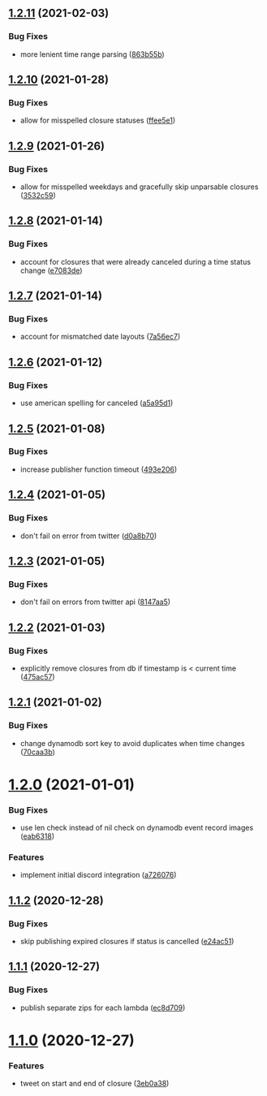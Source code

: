 ## [1.2.11](https://github.com/nickshine/boca-chica-bot/compare/v1.2.10...v1.2.11) (2021-02-03)


### Bug Fixes

* more lenient time range parsing ([863b55b](https://github.com/nickshine/boca-chica-bot/commit/863b55b5b57a223b0b8af47e234d88a925a1c6b1))

## [1.2.10](https://github.com/nickshine/boca-chica-bot/compare/v1.2.9...v1.2.10) (2021-01-28)


### Bug Fixes

* allow for misspelled closure statuses ([ffee5e1](https://github.com/nickshine/boca-chica-bot/commit/ffee5e1d3cac398f37cc008925f73a8a038ddb9e))

## [1.2.9](https://github.com/nickshine/boca-chica-bot/compare/v1.2.8...v1.2.9) (2021-01-26)


### Bug Fixes

* allow for misspelled weekdays and gracefully skip unparsable closures ([3532c59](https://github.com/nickshine/boca-chica-bot/commit/3532c59268c42c67adfb6a548bea592e7c0ad71e))

## [1.2.8](https://github.com/nickshine/boca-chica-bot/compare/v1.2.7...v1.2.8) (2021-01-14)


### Bug Fixes

* account for closures that were already canceled during a time status change ([e7083de](https://github.com/nickshine/boca-chica-bot/commit/e7083de3d70018018cc0804a3f62b8650b7bd0dc))

## [1.2.7](https://github.com/nickshine/boca-chica-bot/compare/v1.2.6...v1.2.7) (2021-01-14)


### Bug Fixes

* account for mismatched date layouts ([7a56ec7](https://github.com/nickshine/boca-chica-bot/commit/7a56ec72037d0ba6c83c1e62d11463c7ba608f56))

## [1.2.6](https://github.com/nickshine/boca-chica-bot/compare/v1.2.5...v1.2.6) (2021-01-12)


### Bug Fixes

* use american spelling for canceled ([a5a95d1](https://github.com/nickshine/boca-chica-bot/commit/a5a95d1c0ae4e9aca5a9ca3bf59299bc758a90de))

## [1.2.5](https://github.com/nickshine/boca-chica-bot/compare/v1.2.4...v1.2.5) (2021-01-08)


### Bug Fixes

* increase publisher function timeout ([493e206](https://github.com/nickshine/boca-chica-bot/commit/493e20688a20c42394b9b460125697c3e24cdb6d))

## [1.2.4](https://github.com/nickshine/boca-chica-bot/compare/v1.2.3...v1.2.4) (2021-01-05)


### Bug Fixes

* don't fail on error from twitter ([d0a8b70](https://github.com/nickshine/boca-chica-bot/commit/d0a8b70f30bffa2f8fe449968a73332340666192))

## [1.2.3](https://github.com/nickshine/boca-chica-bot/compare/v1.2.2...v1.2.3) (2021-01-05)


### Bug Fixes

* don't fail on errors from twitter api ([8147aa5](https://github.com/nickshine/boca-chica-bot/commit/8147aa584033551d60718e913562fcc46907cd8b))

## [1.2.2](https://github.com/nickshine/boca-chica-bot/compare/v1.2.1...v1.2.2) (2021-01-03)


### Bug Fixes

* explicitly remove closures from db if timestamp is < current time ([475ac57](https://github.com/nickshine/boca-chica-bot/commit/475ac577930b786c2558c114aa40b14df0c09174))

## [1.2.1](https://github.com/nickshine/boca-chica-bot/compare/v1.2.0...v1.2.1) (2021-01-02)


### Bug Fixes

* change dynamodb sort key to avoid duplicates when time changes ([70caa3b](https://github.com/nickshine/boca-chica-bot/commit/70caa3b6c8a8464b0310761c4d67c0338bc204ec))

# [1.2.0](https://github.com/nickshine/boca-chica-bot/compare/v1.1.2...v1.2.0) (2021-01-01)


### Bug Fixes

* use len check instead of nil check on dynamodb event record images ([eab6318](https://github.com/nickshine/boca-chica-bot/commit/eab631826c5dd7d62dcb566eb5b106a495933a73))


### Features

* implement initial discord integration ([a726076](https://github.com/nickshine/boca-chica-bot/commit/a72607664e1934f05c6cb4ac17927f58be8dec58))

## [1.1.2](https://github.com/nickshine/boca-chica-bot/compare/v1.1.1...v1.1.2) (2020-12-28)


### Bug Fixes

* skip publishing expired closures if status is cancelled ([e24ac51](https://github.com/nickshine/boca-chica-bot/commit/e24ac51b77c6e1dc93523dce0084b0a51dde8e4e))

## [1.1.1](https://github.com/nickshine/boca-chica-bot/compare/v1.1.0...v1.1.1) (2020-12-27)


### Bug Fixes

* publish separate zips for each lambda ([ec8d709](https://github.com/nickshine/boca-chica-bot/commit/ec8d709bd1c26f4718cbe576c8f562c39a048041))

# [1.1.0](https://github.com/nickshine/boca-chica-bot/compare/v1.0.0...v1.1.0) (2020-12-27)


### Features

* tweet on start and end of closure ([3eb0a38](https://github.com/nickshine/boca-chica-bot/commit/3eb0a385905842d6b2416655e816df9cf4765f8e))
